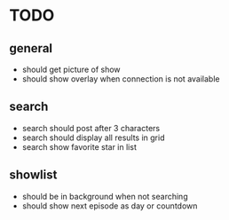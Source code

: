# TODO

## general

- should get picture of show
- should show overlay when connection is not available


## search

- search should post after 3 characters
- search should display all results in grid
- search show favorite star in list

## showlist

- should be in background when not searching
- should show next episode as day or countdown

